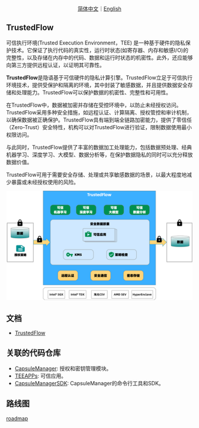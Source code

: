 <p align="center">
<a href="./README.zh-CN.md">简体中文</a>｜<a href="./README.md">English</a>
</p>

## TrustedFlow

可信执行环境(Trusted Execution Environment，TEE) 是一种基于硬件的隐私保护技术。它保证了执行代码的真实性，运行时状态(如寄存器、内存和敏感I/O)的完整性，以及存储在内存中的代码、数据和运行时状态的机密性。此外，还应能够向第三方提供远程认证，以证明其可靠性。

**TrustedFlow**是隐语基于可信硬件的隐私计算引擎。TrustedFlow立足于可信执行环境技术，提供受保护和隔离的环境，其中封装了敏感数据，并且提供数据安全存储和处理能力。TrustedFlow可以保护数据的机密性、完整性和可用性。

在TrustedFlow中，数据被加密并存储在受控环境中，以防止未经授权访问。TrustedFlow采用多种安全措施，如远程认证、计算隔离、授权管控和审计机制，以确保数据被正确保护。TrustedFlow具有端到端全链路加密能力，提供了零信任（Zero-Trust）安全特性，机构可以对TrustedFlow进行验证，限制数据使用最小权限访问。

与此同时，TrustedFlow提供了丰富的数据加工处理能力，包括数据预处理、经典机器学习、深度学习、大模型、数据分析等，在保护数据隐私的同时可以充分释放数据价值。

TrustedFlow可用于需要安全存储、处理或共享敏感数据的场景，以最大程度地减少暴露或未经授权使用的风险。

![trustedflow](./docs/images/trustedflow.png)

## 文档

- [TrustedFlow](https://www.secretflow.org.cn/docs/trustedflow/zh_CN/)

## 关联的代码仓库

- [CapsuleManager](https://github.com/secretflow/capsule-manager): 授权和密钥管理模块。
- [TEEAPPs](https://github.com/secretflow/teeapps): 可信应用。
- [CapsuleManagerSDK](https://github.com/secretflow/capsule-manager-sdk): CapsuleManager的命令行工具和SDK。

## 路线图

[roadmap](./docs/advanced_topic/roadmap.md)